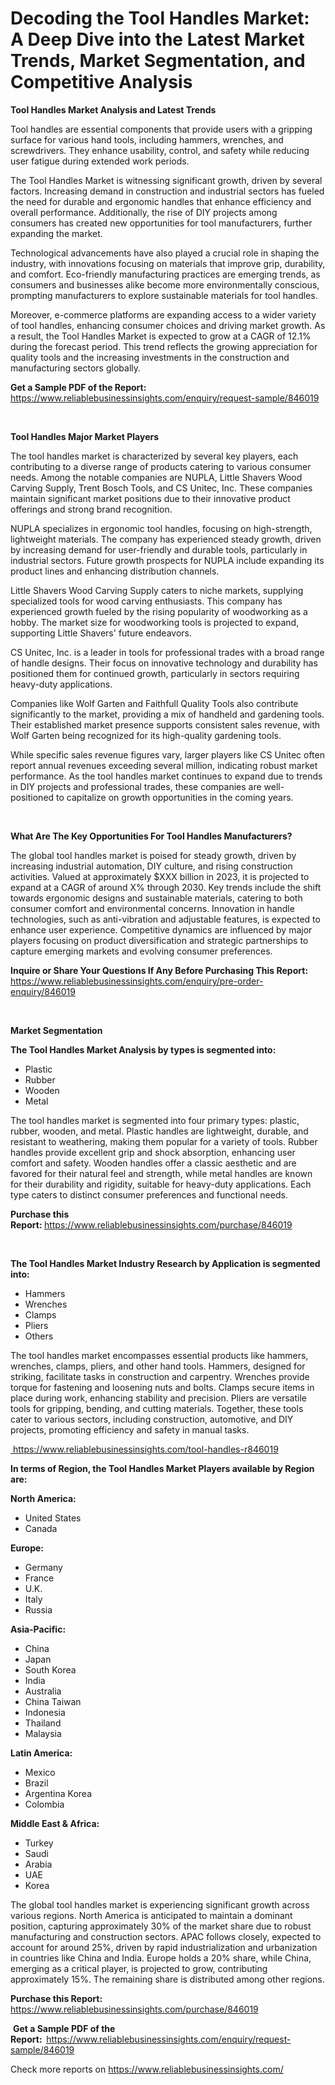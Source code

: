 <p><h1>Decoding the Tool Handles Market: A Deep Dive into the Latest Market Trends, Market Segmentation, and Competitive Analysis</h1></p><p><strong>Tool Handles Market Analysis and Latest Trends</strong></p>
<p><p>Tool handles are essential components that provide users with a gripping surface for various hand tools, including hammers, wrenches, and screwdrivers. They enhance usability, control, and safety while reducing user fatigue during extended work periods.</p><p>The Tool Handles Market is witnessing significant growth, driven by several factors. Increasing demand in construction and industrial sectors has fueled the need for durable and ergonomic handles that enhance efficiency and overall performance. Additionally, the rise of DIY projects among consumers has created new opportunities for tool manufacturers, further expanding the market. </p><p>Technological advancements have also played a crucial role in shaping the industry, with innovations focusing on materials that improve grip, durability, and comfort. Eco-friendly manufacturing practices are emerging trends, as consumers and businesses alike become more environmentally conscious, prompting manufacturers to explore sustainable materials for tool handles. </p><p>Moreover, e-commerce platforms are expanding access to a wider variety of tool handles, enhancing consumer choices and driving market growth. As a result, the Tool Handles Market is expected to grow at a CAGR of 12.1% during the forecast period. This trend reflects the growing appreciation for quality tools and the increasing investments in the construction and manufacturing sectors globally.</p></p>
<p><strong>Get a Sample PDF of the Report:&nbsp;</strong> <a href="https://www.reliablebusinessinsights.com/enquiry/request-sample/846019?utm_campaign=2459&utm_medium=2&utm_source=Github&utm_content=ia&utm_term=20022025&utm_id=tool-handles">https://www.reliablebusinessinsights.com/enquiry/request-sample/846019</a></p>
<p>&nbsp;</p>
<p><strong>Tool Handles Major Market Players</strong></p>
<p><p>The tool handles market is characterized by several key players, each contributing to a diverse range of products catering to various consumer needs. Among the notable companies are NUPLA, Little Shavers Wood Carving Supply, Trent Bosch Tools, and CS Unitec, Inc. These companies maintain significant market positions due to their innovative product offerings and strong brand recognition.</p><p>NUPLA specializes in ergonomic tool handles, focusing on high-strength, lightweight materials. The company has experienced steady growth, driven by increasing demand for user-friendly and durable tools, particularly in industrial sectors. Future growth prospects for NUPLA include expanding its product lines and enhancing distribution channels.</p><p>Little Shavers Wood Carving Supply caters to niche markets, supplying specialized tools for wood carving enthusiasts. This company has experienced growth fueled by the rising popularity of woodworking as a hobby. The market size for woodworking tools is projected to expand, supporting Little Shavers' future endeavors.</p><p>CS Unitec, Inc. is a leader in tools for professional trades with a broad range of handle designs. Their focus on innovative technology and durability has positioned them for continued growth, particularly in sectors requiring heavy-duty applications.</p><p>Companies like Wolf Garten and Faithfull Quality Tools also contribute significantly to the market, providing a mix of handheld and gardening tools. Their established market presence supports consistent sales revenue, with Wolf Garten being recognized for its high-quality gardening tools.</p><p>While specific sales revenue figures vary, larger players like CS Unitec often report annual revenues exceeding several million, indicating robust market performance. As the tool handles market continues to expand due to trends in DIY projects and professional trades, these companies are well-positioned to capitalize on growth opportunities in the coming years.</p></p>
<p>&nbsp;</p>
<p><strong>What Are The Key Opportunities For Tool Handles Manufacturers?</strong></p>
<p><p>The global tool handles market is poised for steady growth, driven by increasing industrial automation, DIY culture, and rising construction activities. Valued at approximately $XXX billion in 2023, it is projected to expand at a CAGR of around X% through 2030. Key trends include the shift towards ergonomic designs and sustainable materials, catering to both consumer comfort and environmental concerns. Innovation in handle technologies, such as anti-vibration and adjustable features, is expected to enhance user experience. Competitive dynamics are influenced by major players focusing on product diversification and strategic partnerships to capture emerging markets and evolving consumer preferences.</p></p>
<p><strong>Inquire or Share Your Questions If Any Before Purchasing This Report:</strong> <a href="https://www.reliablebusinessinsights.com/enquiry/pre-order-enquiry/846019?utm_campaign=2459&utm_medium=2&utm_source=Github&utm_content=ia&utm_term=20022025&utm_id=tool-handles">https://www.reliablebusinessinsights.com/enquiry/pre-order-enquiry/846019</a></p>
<p>&nbsp;</p>
<p><strong>Market Segmentation</strong></p>
<p><strong>The Tool Handles Market Analysis by types is segmented into:</strong></p>
<p><ul><li>Plastic</li><li>Rubber</li><li>Wooden</li><li>Metal</li></ul></p>
<p><p>The tool handles market is segmented into four primary types: plastic, rubber, wooden, and metal. Plastic handles are lightweight, durable, and resistant to weathering, making them popular for a variety of tools. Rubber handles provide excellent grip and shock absorption, enhancing user comfort and safety. Wooden handles offer a classic aesthetic and are favored for their natural feel and strength, while metal handles are known for their durability and rigidity, suitable for heavy-duty applications. Each type caters to distinct consumer preferences and functional needs.</p></p>
<p><strong>Purchase this Report:&nbsp;</strong><a href="https://www.reliablebusinessinsights.com/purchase/846019?utm_campaign=2459&utm_medium=2&utm_source=Github&utm_content=ia&utm_term=20022025&utm_id=tool-handles">https://www.reliablebusinessinsights.com/purchase/846019</a></p>
<p>&nbsp;</p>
<p><strong>The Tool Handles Market Industry Research by Application is segmented into:</strong></p>
<p><ul><li>Hammers</li><li>Wrenches</li><li>Clamps</li><li>Pliers</li><li>Others</li></ul></p>
<p><p>The tool handles market encompasses essential products like hammers, wrenches, clamps, pliers, and other hand tools. Hammers, designed for striking, facilitate tasks in construction and carpentry. Wrenches provide torque for fastening and loosening nuts and bolts. Clamps secure items in place during work, enhancing stability and precision. Pliers are versatile tools for gripping, bending, and cutting materials. Together, these tools cater to various sectors, including construction, automotive, and DIY projects, promoting efficiency and safety in manual tasks.</p></p>
<p><a href="https://www.reliablebusinessinsights.com/tool-handles-r846019?utm_campaign=2459&utm_medium=2&utm_source=Github&utm_content=ia&utm_term=20022025&utm_id=tool-handles">&nbsp;https://www.reliablebusinessinsights.com/tool-handles-r846019</a></p>
<p><strong>In terms of Region, the Tool Handles Market Players available by Region are:</strong></p>
<p>
    <p> <strong> North America: </strong>
        <ul>
            <li>United States</li>
            <li>Canada</li>
        </ul>
        </p> 
    <p> <strong> Europe: </strong>
        <ul>
            <li>Germany</li>
            <li>France</li>
            <li>U.K.</li>
            <li>Italy</li>
            <li>Russia</li>
        </ul>
        </p> 
    <p> <strong> Asia-Pacific: </strong>
        <ul>
            <li>China</li>
            <li>Japan</li>
            <li>South Korea</li>
            <li>India</li>
            <li>Australia</li>
            <li>China Taiwan</li>
            <li>Indonesia</li>
            <li>Thailand</li>
            <li>Malaysia</li>
        </ul>
        </p> 
    <p> <strong> Latin America: </strong>
        <ul>
            <li>Mexico</li>
            <li>Brazil</li>
            <li>Argentina Korea</li>
            <li>Colombia</li>
        </ul>
        </p> 
    <p> <strong> Middle East & Africa: </strong>
        <ul>
            <li>Turkey</li>
            <li>Saudi</li>
            <li>Arabia</li>
            <li>UAE</li>
            <li>Korea</li>
        </ul>
    </p>
    </p>
<p><p>The global tool handles market is experiencing significant growth across various regions. North America is anticipated to maintain a dominant position, capturing approximately 30% of the market share due to robust manufacturing and construction sectors. APAC follows closely, expected to account for around 25%, driven by rapid industrialization and urbanization in countries like China and India. Europe holds a 20% share, while China, emerging as a critical player, is projected to grow, contributing approximately 15%. The remaining share is distributed among other regions.</p></p>
<p><strong>Purchase this Report: </strong><a href="https://www.reliablebusinessinsights.com/purchase/846019?utm_campaign=2459&utm_medium=2&utm_source=Github&utm_content=ia&utm_term=20022025&utm_id=tool-handles">https://www.reliablebusinessinsights.com/purchase/846019</a></p>
<p>&nbsp;<strong>Get a Sample PDF of the Report:&nbsp;&nbsp;</strong><a href="https://www.reliablebusinessinsights.com/enquiry/request-sample/846019?utm_campaign=2459&utm_medium=2&utm_source=Github&utm_content=ia&utm_term=20022025&utm_id=tool-handles">https://www.reliablebusinessinsights.com/enquiry/request-sample/846019</a></p>
<p><strong></strong></p>
<p>Check more reports on <a href="https://www.reliablebusinessinsights.com/?utm_campaign=2459&utm_medium=2&utm_source=Github&utm_content=ia&utm_term=20022025&utm_id=tool-handles">https://www.reliablebusinessinsights.com/</a></p>